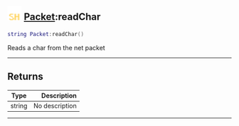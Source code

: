 ## <img src="../../.gitbook/assets/shared.png" width="32" height="32" /> [Packet](../packet/README.md):readChar

```lua
string Packet:readChar()
```

Reads a char from the net packet<br>

-----------------
## Returns

| Type   | Description |
| ------ | ----------: |
| string | No description |


--------